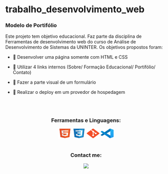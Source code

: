 # trabalho_desenvolvimento_web

### Modelo de Portifólio

Este projeto tem objetivo educacional. Faz parte da disciplina de Ferramentas de desenvolvimento web do curso de Análise de Desenvolvimento de Sistemas da UNINTER. Os objetivos propostos foram:

- 📖 Desenvolver uma página somente com HTML e CSS
- 📖  Utilizar 4 links internos (Sobre/ Formação Educacional/ Portifólio/ Contato)
- 📖  Fazer a parte visual de um formulário
- 📖  Realizar o deploy em um provedor de hospedagem


  ##
  
<br>

<h3 align="center" > Ferramentas e Linguagens: </h3>
 
<div align="center">
<a>
    <img alt="HTML" 
      height="30" 
      width="40" 
      src="https://raw.githubusercontent.com/devicons/devicon/master/icons/html5/html5-original.svg"> 
</a>
<a>
    <img alt="Css" 
      height="30" 
      width="40" 
      src="https://raw.githubusercontent.com/devicons/devicon/master/icons/css3/css3-original.svg"> 
 </a>
    <img alt="Git" 
      height="30" 
      width="40" 
      src="https://raw.githubusercontent.com/devicons/devicon/1119b9f84c0290e0f0b38982099a2bd027a48bf1/icons/git/git-original.svg"> 
<a>
    <img alt="VsCode" 
      height="30" 
      width="40" 
      src="https://raw.githubusercontent.com/devicons/devicon/1119b9f84c0290e0f0b38982099a2bd027a48bf1/icons/vscode/vscode-original.svg"> 
  </a>

</div>
<br>
<h3 align="center"> Contact me: </h3>
  
<div align="center">
    <a href="https://www.linkedin.com/in/keila-hadama-45a903193/" target="_blank"><img src="https://img.shields.io/badge/-LinkedIn-%230077B5?style=for-the-badge&logo=linkedin&logoColor=white" target="_blank"></a> 
  
</div>

 


